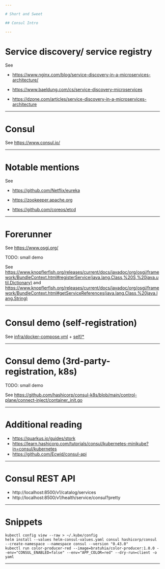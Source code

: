```yaml
---

# Short and Sweet

## Consul Intro

---
```


# Service discovery/ service registry

See 

* https://www.nginx.com/blog/service-discovery-in-a-microservices-architecture/

* https://www.baeldung.com/cs/service-discovery-microservices

* https://dzone.com/articles/service-discovery-in-a-microservices-architecture

---

# Consul

See https://www.consul.io/

---

# Notable mentions

See 

* https://github.com/Netflix/eureka

* https://zookeeper.apache.org

* https://github.com/coreos/etcd

---

# Forerunner

See https://www.osgi.org/

TODO: small demo

See https://www.knopflerfish.org/releases/current/docs/javadoc/org/osgi/framework/BundleContext.html#registerService(java.lang.Class,%20S,%20java.util.Dictionary) and https://www.knopflerfish.org/releases/current/docs/javadoc/org/osgi/framework/BundleContext.html#getServiceReferences(java.lang.Class,%20java.lang.String)

---

# Consul demo (self-registration)

See [infra/docker-compose.yml](self/infra/docker-compose.yml) + [self/*](self/*)

---

# Consul demo (3rd-party-registration, k8s)

TODO: small demo

See https://github.com/hashicorp/consul-k8s/blob/main/control-plane/connect-inject/container_init.go

---

# Additional reading

* https://quarkus.io/guides/stork
* https://learn.hashicorp.com/tutorials/consul/kubernetes-minikube?in=consul/kubernetes
* https://github.com/Ecwid/consul-api


---

# Consul REST API

* http://localhost:8500/v1/catalog/services
* http://localhost:8500/v1/health/service/consul?pretty

---

# Snippets

```
kubectl config view --raw > ~/.kube/config
helm install --values helm-consul-values.yaml consul hashicorp/consul --create-namespace --namespace consul --version "0.43.0"
kubectl run color-producer-red --image=bratuhia/color-producer:1.0.0 --env="CONSUL_ENABLED=false" --env="APP_COLOR=red" --dry-run=client -o yaml
```

---